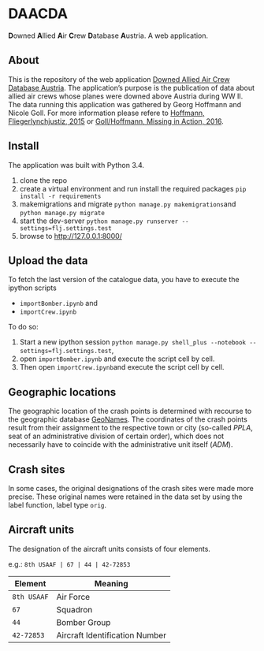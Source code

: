 # DAACDA
**D**owned **A**llied **A**ir **C**rew **D**atabase **A**ustria. A web application.

## About
This is the repository of the web application [Downed Allied Air Crew Database Austria](http://daacda.eos.arz.oeaw.ac.at/). The application’s purpose is the publication of data about allied air crews whose planes were downed above Austria during WW II. The data running this application was gathered by Georg Hoffmann and Nicole Goll. For more information please refere to [Hoffmann, Fliegerlynchjustiz, 2015](https://www.schoeningh.de/katalog/titel/978-3-506-78137-6.html) or [Goll/Hoffmann, Missing in Action, 2016](http://www.bundesheer.at/download_archiv/pdfs/missing_in_action.pdf). 

## Install
The application was built with Python 3.4.

1. clone the repo
2. create a virtual environment and run install the required packages `pip install -r requirements`
3. makemigrations and migrate `python manage.py makemigrations`and `python manage.py migrate`
4. start the dev-server `python manage.py runserver --settings=flj.settings.test`
5. browse to http://127.0.0.1:8000/

## Upload the data
To fetch the last version of the catalogue data, you have to execute the ipython scripts
* `importBomber.ipynb` and
* `importCrew.ipynb`

To do so:
1. Start a new ipython session `python manage.py shell_plus --notebook --settings=flj.settings.test`,
2. open `importBomber.ipynb` and execute the script cell by cell.
3. Then open `importCrew.ipynb`and execute the script cell by cell.

## Geographic locations

The geographic location of the crash points is determined with recourse to the geographic database [GeoNames](http://www.geonames.org). The coordinates of the crash points result from their assignment to the respective town or city (so-called *PPLA*, seat of an administrative division of certain order), which does not necessarily have to coincide with the administrative unit itself (*ADM*).

## Crash sites
In some cases, the original designations of the crash sites were made more precise. These original names were retained in the data set by using the label function, label type `orig`.

## Aircraft units
The designation of the aircraft units consists of four elements.

e.g.:  `8th USAAF | 67 | 44 | 42-72853`

Element | Meaning
--- | ---
`8th USAAF` | Air Force
`67` | Squadron
`44` | Bomber Group
`42-72853` | Aircraft Identification Number
